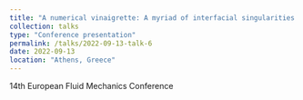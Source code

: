 ```yaml
---
title: "A numerical vinaigrette: A myriad of interfacial singularities with surfactants"
collection: talks
type: "Conference presentation"
permalink: /talks/2022-09-13-talk-6
date: 2022-09-13
location: "Athens, Greece"
---
```


14th European Fluid Mechanics Conference
